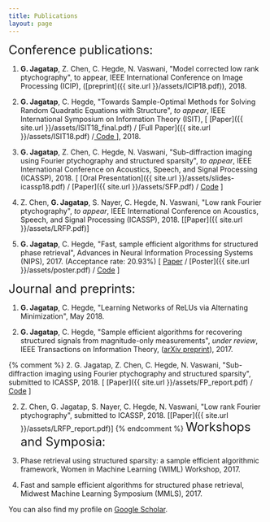 ```yaml
---
title: Publications
layout: page
--- 
```


<font size="+2"> Conference publications: </font>

1. **G. Jagatap**, Z. Chen, C. Hegde, N. Vaswani, "Model corrected low rank ptychography", to appear,  IEEE International Conference on Image Processing (ICIP), ([preprint]({{ site.url }}/assets/ICIP18.pdf)), 2018.

2. **G. Jagatap**, C. Hegde, "Towards Sample-Optimal Methods for Solving Random Quadratic Equations with Structure", *to appear*, IEEE International Symposium on Information Theory (ISIT), [ [Paper]({{ site.url }}/assets/ISIT18_final.pdf) / [Full Paper]({{ site.url }}/assets/ISIT18.pdf) /<a target="_blank" href='https://github.com/GauriJagatap/model-copram/tree/trees'> Code </a>], 2018.

3. **G. Jagatap**, Z. Chen, C. Hegde, N. Vaswani, "Sub-diffraction imaging using Fourier ptychography
and structured sparsity", *to appear*, IEEE International Conference on Acoustics, Speech, and Signal Processing (ICASSP), 2018. [ [Oral Presentation]({{ site.url }}/assets/slides-icassp18.pdf) / [Paper]({{ site.url }}/assets/SFP.pdf) / <a target="_blank" href='https://github.com/GauriJagatap/copram-for-ptycho'>Code</a> ]

4. Z. Chen, **G. Jagatap**, S. Nayer, C. Hegde, N. Vaswani, "Low rank Fourier ptychography", *to appear*, IEEE International Conference on Acoustics, Speech, and Signal Processing (ICASSP), 2018. [[Paper]({{ site.url }}/assets/LRFP.pdf)]

5. **G. Jagatap**, C. Hegde, "Fast, sample efficient algorithms for structured phase retrieval", Advances in Neural Information Processing Systems (NIPS), 2017. (Acceptance rate: 20.93%) [ <a target="_blank" href='http://papers.nips.cc/paper/7077-fast-sample-efficient-algorithms-for-structured-phase-retrieval'>Paper</a> / [Poster]({{ site.url }}/assets/poster.pdf) / <a target="_blank" href='https://github.com/GauriJagatap/model-copram'>Code</a> ]

<font size="+2"> Journal and preprints: </font>

1. **G. Jagatap**, C. Hegde, "Learning Networks of ReLUs via Alternating Minimization", May 2018.

2. **G. Jagatap**, C. Hegde, "Sample efficient algorithms for recovering structured signals from magnitude-only measurements", *under review*, IEEE Transactions on Information Theory, 
(<a target="_blank" href='https://arxiv.org/abs/1705.06412'>arXiv preprint</a>), 2017.

{% comment %}
2. G. Jagatap, Z. Chen, C. Hegde, N. Vaswani, "Sub-diffraction imaging using Fourier ptychography
and structured sparsity", submitted to  ICASSP, 2018. [ [Paper]({{ site.url }}/assets/FP_report.pdf) / <a target="_blank" href='https://github.com/GauriJagatap/copram-for-ptycho'>Code</a> ]

2. Z. Chen, G. Jagatap, S. Nayer, C. Hegde, N. Vaswani, "Low rank Fourier ptychography", submitted to  ICASSP, 2018. [[Paper]({{ site.url }}/assets/LRFP_report.pdf)]
{% endcomment %}
<font size="+2"> Workshops and Symposia: </font>

1. Phase retrieval using structured sparsity: a sample efficient algorithmic framework, Women in Machine Learning (WIML) Workshop, 2017.

2. Fast and sample efficient algorithms for structured phase retrieval, Midwest Machine Learning Symposium (MMLS), 2017.

You can also find my profile on <a target="_blank" href='https://scholar.google.com/citations?user=B7-TNaIAAAAJ&hl=en'>Google Scholar</a>.



